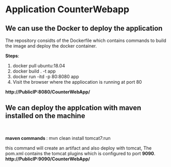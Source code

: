 <h1><b>Application CounterWebapp</b></h1>

<h2>We can use the Docker to deploy the application</h2>

The repository considts of the Dockerfile which contains commands to build the image and deploy the docker container.

<b>Steps</b>: 
  1) docker pull ubuntu:18.04
  2) docker build . -t app
  3) docker run -itd -p 80:8080 app
  4) Visit the browser where the appliocation is running at port 80
<b>    
 http://PublicIP:8080/CounterWebApp/
</b>
  


<h2>We can deploy the applcation with maven installed on the machine</h2><br>

<b>maven commands </b>:  mvn clean install tomcat7:run <br>

this command will create an artifact and also deploy with tomcat, The pom.xml contains the tomcat plugins which is configured to port <b>9090</b>.<br>
<b>
 http://PublicIP:9090/CounterWebApp/
</b>
